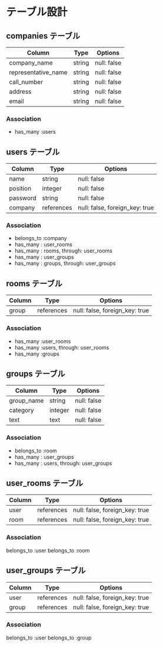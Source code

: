 # テーブル設計

## companies テーブル

| Column              | Type   | Options     |
| ------------------- | ------ | ----------- |
| company_name        | string | null: false |
| representative_name | string | null: false |
| call_number         | string | null: false |
| address             | string | null: false |
| email               | string | null: false |

### Association

- has_many :users


## users テーブル

| Column   | Type       | Options                        |
| -------- | ---------- | ------------------------------ |
| name     | string     | null: false                    |
| position | integer    | null: false                    |
| password | string     | null: false                    |
| company  | references | null: false, foreign_key: true |

### Association

- belongs_to :company
- has_many : user_rooms
- has_many : rooms, through: user_rooms
- has_many : user_groups
- has_many : groups, through: user_groups


## rooms テーブル

| Column | Type       | Options                        |
| ------ | ---------- | ------------------------------ |
| group  | references | null: false, foreign_key: true |

### Association

- has_many :user_rooms
- has_many :users, through: user_rooms
- has_many :groups


## groups テーブル

| Column     | Type    | Options     |
| ---------- | ------- | ----------- |
| group_name | string  | null: false |
| category   | integer | null: false |
| text       | text    | null: false |

### Association

- belongs_to :room
- has_many : user_groups
- has_many : users, through: user_groups


## user_rooms テーブル

| Column | Type       | Options                        |
| ------ | ---------- | ------------------------------ |
| user   | references | null: false, foreign_key: true |
| room   | references | null: false, foreign_key: true |

### Association
belongs_to :user
belongs_to :room


## user_groups テーブル

| Column | Type       | Options                        |
| ------ | ---------- | ------------------------------ |
| user   | references | null: false, foreign_key: true |
| group  | references | null: false, foreign_key: true |

### Association
belongs_to :user
belongs_to :group

